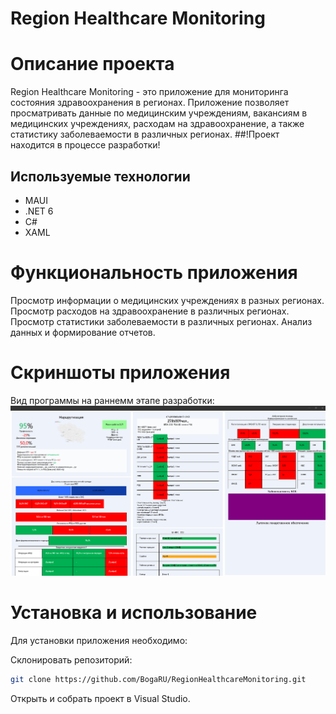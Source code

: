 # Region Healthcare Monitoring
# Описание проекта
Region Healthcare Monitoring - это приложение для мониторинга состояния здравоохранения в регионах. Приложение позволяет просматривать данные по медицинским учреждениям, вакансиям в медицинских учреждениях, расходам на здравоохранение, а также статистику заболеваемости в различных регионах.
##!Проект находится в процессе разработки!

## Используемые технологии
- MAUI
- .NET 6
- C#
- XAML

# Функциональность приложения

Просмотр информации о медицинских учреждениях в разных регионах.
Просмотр расходов на здравоохранение в различных регионах.
Просмотр статистики заболеваемости в различных регионах.
Анализ данных и формирование отчетов.

# Скриншоты приложения
Вид программы на раннемм этапе разработки:
![Screenshot1](Screenshots/Screenshot1.png)

# Установка и использование
Для установки приложения необходимо:

Склонировать репозиторий:
```bash
git clone https://github.com/BogaRU/RegionHealthcareMonitoring.git
```
Открыть и собрать проект в Visual Studio.
